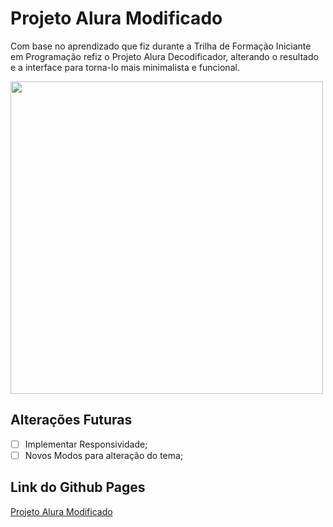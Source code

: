 # Projeto Alura Modificado
Com base no aprendizado que fiz durante a Trilha de Formação Iniciante em Programação refiz o Projeto Alura Decodificador, alterando o resultado e a interface para torna-lo mais minimalista e funcional.
 
<img src="decodificador.png" style="height:500px;">

## Alterações Futuras
- [ ] Implementar Responsividade;
- [ ] Novos Modos para alteração do tema;

## Link do Github Pages
<a href="https://medeiros000.github.io/ProjetoAluraModificado/" target="_blank">Projeto Alura Modificado</a>